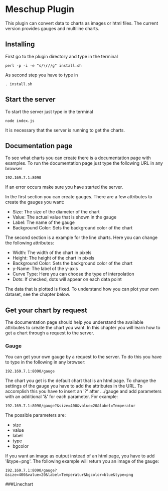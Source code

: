 # Meschup Plugin

This plugin can convert data to charts as images or html files. The current version provides gauges and multiline charts.

## Installing

First go to the plugin directory and type in the terminal
```
perl -p -i -e "s/\r//g" install.sh
```
As second step you have to type in 
```
. install.sh
```

## Start the server

To start the server just type in the terminal
```
node index.js
```
It is necessary that the server is running to get the charts.

## Documentation page

To see what charts you can create there is a documentation page with examples.
To run the documentation page just type the following URL in any browser
```
192.169.7.1:8090
```
If an error occurs make sure you have started the server.

In the first section you can create gauges. There are a few attributes to create the gauges you want:
* Size: The size of the diameter of the chart
* Value: The actual value that is shown in the gauge
* Label: The name of the gauge
* Background Color: Sets the background color of the chart

The second section is a example for the line charts. Here you can change the following attributes:
* Width: The width of the chart in pixels
* Height: The height of the chart in pixels
* Background Color: Sets the background color of the chart
* y-Name: The label of the y-axis
* Curve Type: Here you can choose the type of interpolation
* Dots: If checked, dots will appear on each data point

The data that is plotted is fixed. To understand how you can plot your own dataset, see the chapter below.

## Get your chart by request

The documentation page should help you understand the available attributes to create the chart you want.
In this chapter you will learn how to get a chart through a request to the server.

### Gauge

You can get your own gauge by a request to the server. To do this you have to type in the following in any browser:
```
192.169.7.1:8090/gauge
```
The chart you get is the default chart that is an html page. To change the settings of the gauge you have to add the attributes in the URL. 
To accomplish this you have to insert an '?' after .../gauge and add parameters with an additional '&' for each parameter. For example:
```
192.169.7.1:8090/gauge?&size=400&value=20&label=Temperatur
```
The possible parameters are:
* size
* value
* label
* type
* bgcolor

If you want an image as output instead of an html page, you have to add '&type=png'. The following example will return you an image of the gauge:
```
192.169.7.1:8090/gauge?&size=400&value=20&label=Temperatur&bgcolor=blue&type=png
```

###Linechart






